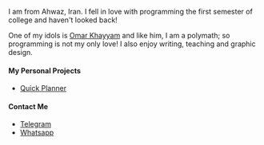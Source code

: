 I am from Ahwaz, Iran. I fell in love with programming the first semester of college and haven't looked back!

One of my idols is [Omar Khayyam](https://en.wikipedia.org/wiki/Omar_Khayyam) and like him, I am a polymath; so programming is not my only love! I also enjoy writing, teaching and graphic design.

#### My Personal Projects

* [Quick Planner](https://github.com/solacode-ahw/quick-planner)


#### Contact Me
* [Telegram](https://t.me/solacode_ahw)
* [Whatsapp](https://wa.me/message/XHUDG5QORONGL1)
